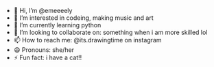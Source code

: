 - 👋 Hi, I’m @emeeeely
- 👀 I’m interested in codeing, making music and art
- 🌱 I’m currently learning python
- 💞️ I’m looking to collaborate on: something when i am more skilled lol
- 📫 How to reach me: @its.drawingtime on instagram
- 😄 Pronouns: she/her
- ⚡ Fun fact: i have a cat!!

<!---
emeeeely/emeeeely is a ✨ special ✨ repository because its `README.md` (this file) appears on your GitHub profile.
You can click the Preview link to take a look at your changes.
--->
